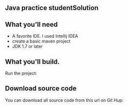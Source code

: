 ## **Java practice studentSolution**

## What you'll need
  - A favorite IDE. I used Intellij IDEA
  - create a basic maven project
  - JDK 1.7 or later

## What you'll build.
Run the project:
 

## Download source code

You can download all source code from this url on Git Hup:

